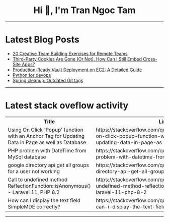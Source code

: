 <h1 align="center">Hi 👋, I'm Tran Ngoc Tam</h1>

---

# Latest Blog Posts 
<!-- BLOG-POST-LIST:START -->
- [20 Creative Team Building Exercises for Remote Teams](https://dev.to/bryany/20-creative-team-building-exercises-for-remote-teams-19h7)
- [Third-Party Cookies Are Gone &lpar;Or Not&rpar;. How Can I Still Embed Cross-Site Apps?](https://dev.to/samiekblad/third-party-cookies-are-gone-how-can-i-still-embed-cross-site-apps-1nf1)
- [Production-Ready Vault Deployment on EC2: A Detailed Guide](https://dev.to/ifedayo/production-ready-vault-deployment-on-ec2-a-detailed-guide-19g0)
- [Python for devops](https://dev.to/pratik_nalawade/python-for-devops-15hg)
- [Spring cleanup: Outdated Git tags](https://dev.to/kinneko-de/spring-cleanup-outdated-git-tags-3fai)
<!-- BLOG-POST-LIST:END -->

---

# Latest stack oveflow activity
<table>
  <tr><th>Title</th><th>Link</th></tr>
  <!-- STACKOVERFLOW:START --><tr><td>Using On Click &#39;Popup&#39; function with an Anchor Tag for Updating Data in Page as well as Database</td><td>https://stackoverflow.com/questions/78817037/using-on-click-popup-function-with-an-anchor-tag-for-updating-data-in-page-as</td></tr><tr><td>PHP problem with DateTime from MySql database</td><td>https://stackoverflow.com/questions/78817027/php-problem-with-datetime-from-mysql-database</td></tr><tr><td>google directory api get all groups for a user not working</td><td>https://stackoverflow.com/questions/78816820/google-directory-api-get-all-groups-for-a-user-not-working</td></tr><tr><td>Call to undefined method ReflectionFunction::isAnonymous&lpar;&rpar; - Laravel 11, PHP 8.2</td><td>https://stackoverflow.com/questions/78816495/call-to-undefined-method-reflectionfunctionisanonymous-laravel-11-php-8-2</td></tr><tr><td>How can I display the text field SimpleMDE correctly?</td><td>https://stackoverflow.com/questions/78816402/how-can-i-display-the-text-field-simplemde-correctly</td></tr><!-- STACKOVERFLOW:END -->
</table>

---


